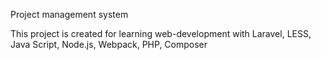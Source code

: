 <p>Project management system</p>
<p>This project is created for learning web-development with Laravel, LESS, Java Script, Node.js, Webpack, PHP, Composer</p>
